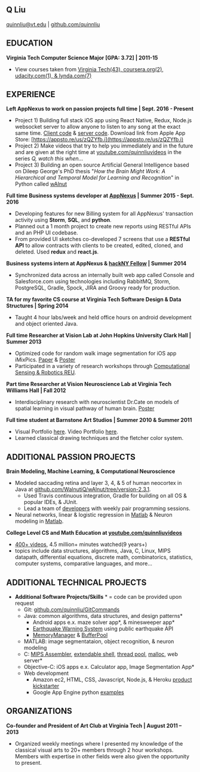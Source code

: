 ## Q Liu
quinnliu@vt.edu | [github.com/quinnliu](https://github.com/quinnliu)
 
## EDUCATION
<b>Virginia Tech Computer Science Major [GPA: 3.72] | 2011-15</b>  
- View courses taken from [Virginia Tech(43), coursera.org(2), udacity.com(1), & 
  lynda.com(7)](./portfolio/courses_taken.md)
 
## EXPERIENCE
<b>Left AppNexus to work on passion projects full time | Sept. 2016 - Present</b>
- Project 1) Building full stack iOS app using React Native, Redux, Node.js 
  websocket server to allow anyone to listen to any song at the exact same time. 
  [Client code](https://github.com/Laybium/laybium) & 
  [server code](https://github.com/Laybium/laybium_server). 
  Download link from Apple App Store: [https://appsto.re/us/zQZYfb.i](https://appsto.re/us/zQZYfb.i)
- Project 2) Make videos that try to help you immediately and in the future and 
  are given at the right time at [youtube.com/quinnliuvideos](https://www.youtube.com/quinnliuvideos)
  in the series *Q, watch this when...*
- Project 3) Building an open source Artificial General Intelligence based
  on Dileep George's PhD thesis "*How the Brain Might Work: A Hierarchical and 
  Temporal Model for Learning and Recognition*" in Python called 
  [wAlnut](https://github.com/WalnutiQ/wAlnut)

<b>Full time Business systems developer at [AppNexus](http://www.appnexus.com/) | Summer 2015 - Sept. 2016</b>  
- Developing features for new Billing system for all AppNexus' transaction 
  activity using <b>Storm</b>, <b>SQL</b>, and <b>python</b>.
- Planned out a 1 month project to create new reports using RESTful APIs and an 
  PHP UI codebase.
- From provided UI sketches co-developed 7 screens that use a <b>RESTful API</b> to allow 
  contracts with clients to be created, edited, cloned, and deleted. Used 
  <b>redux</b> and <b>react.js</b>.

<b>Business systems intern at AppNexus & [hackNY Fellow](http://hackny.org/a/) | Summer 2014</b>  
- Synchronized data across an internally built web app called Console and 
  Salesforce.com using technologies including RabbitMQ, Storm, PostgreSQL, 
  Gradle, Spock, JIRA and Groovy ready for production.  

<b>TA for my favorite CS course at Virginia Tech Software Design & Data Structures | Spring 2014</b>  
- Taught 4 hour labs/week and held office hours on android development and 
  object oriented Java.
 
<b>Full time Researcher at Vision Lab at John Hopkins University Clark Hall | Summer 2013</b>  
- Optimized code for random walk image segmentation for iOS app iMixPics.
  [Paper](./portfolio/random_walker_image_segmentation_on_iOS_devices.pdf) & 
  [Poster](./portfolio/Poster_iMixPics2.jpg) 
- Participated in a variety of research workshops through 
  [Computational Sensing & Robotics REU](http://lcsr.jhu.edu/reu/).
 
<b>Part time Researcher at Vision Neuroscience Lab at Virginia Tech Williams Hall | Fall 2012</b>  
- Interdisciplinary research with neuroscientist Dr.Cate on models of spatial 
  learning in visual pathway of human brain. [Poster](./portfolio/Scieneering_Poster_(5MB).jpg)

<b>Full time student at Barnstone Art Studios | Summer 2010 & Summer 2011</b>
- Visual Portfolio [here](https://github.com/quinnliu/resume/blob/master/portfolio/artwork.md). 
  Video Portfolio [here](https://www.youtube.com/watch?v=j2tVuQxIzl4&feature=youtu.be).
- Learned classical drawing techniques and the fletcher color system.

## ADDITIONAL PASSION PROJECTS
<b>Brain Modeling, Machine Learning, & Computational Neuroscience</b>  
- Modeled saccading retina and layer 3, 4, & 5 of human neocortex in Java at 
  [github.com/WalnutiQ/wAlnut/tree/version-2.3.1](https://github.com/WalnutiQ/wAlnut/tree/version-2.3.1).
  - Used Travis continuous integration, Gradle for building on all OS & popular 
    IDEs, & JUnit. 
  - Lead a team of [developers](https://github.com/WalnutiQ/WalnutiQ/graphs/contributors) 
    with weekly pair programming sessions.  
- Neural networks, linear & logistic regression in [Matlab](https://github.com/quinnliu/MachineLearning) 
  & Neuron modeling in [Matlab](https://github.com/quinnliu/ComputationalNeuroscience).
 
<b>College Level CS and Math Education at
[youtube.com/quinnliuvideos](https://www.youtube.com/user/quinnliuvideos)</b>  
- [400+ videos](https://www.youtube.com/user/quinnliuvideos/playlists), 4.5 
  million+ minutes watched(9 years+)
- topics include data structures, algorithms, Java, C, Linux, MIPS datapath, 
  differential equations, discrete math, combinatorics, statistics, computer 
  systems, comparative languages, and more...
 
## ADDITIONAL TECHNICAL PROJECTS
- <b>Additional Software Projects/Skills</b> * = code can be provided upon request
  - Git: [github.com/quinnliu/GitCommands](https://github.com/quinnliu/GitCommands)
  - Java: common algorithms, data structures, and design patterns*
    + Android apps e.x. maze solver app*, & minesweeper app*
    + [Earthquake Warning System](https://github.com/quinnliu/EarthquakeWatcherService) 
      using public earthquake API
    + [MemoryManager](https://github.com/quinnliu/MemoryManager) & 
      [BufferPool](https://github.com/quinnliu/BufferPool)
  - MATLAB: image segmentataion, object recognition, & neuron modeling
  - C: [MIPS Assembler](https://github.com/quinnliu/mips_assembler), 
       [extendable shell](https://github.com/quinnliu/extendable_shell), 
       [thread pool](https://github.com/quinnliu/thread_pool), 
       [malloc](https://github.com/quinnliu/malloc), web server*
  - Objective-C: iOS apps e.x. Calculator app, Image Segmentation App*
  - Web development
    + Amazon ec2, HTML, CSS, Javascript, Node.js, & Heroku [product kickstarter](https://github.com/quinnliu/bitstarter)
    + Google App Engine python [examples](https://github.com/quinnliu/GoogleAppEngine)
 
## ORGANIZATIONS
<b>Co-founder and President of Art Club at Virginia Tech | August 2011 – 2013</b>  
- Organized weekly meetings where I presented my knowledge of the classical 
  visual arts to 20+ members through 2 hour workshops. Members with expertise 
  in other fields were also given the opportunity to present.
